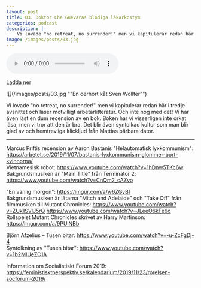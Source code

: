 ```yaml
---
layout: post
title: 03. Doktor Che Guevaras blodiga läkarkostym
categories: podcast
description: |-
    Vi lovade "no retreat, no surrender!" men vi kapitulerar redan här i tredje avsnittet och läser motvilligt arbetarlitteratur. Och inte nog med det! Vi har även läst en dum recension av en bok. Boken har vi visserligen inte orkat läsa, men vi tror att den är bra. Det blir även syntolkad kultur som man blir glad av och hemtrevliga klickljud från Mattias bärbara dator.
image: /images/posts/03.jpg
---
```


<audio controls="controls">
  <source type="audio/mp3" src="/b/03%20-%20Bron%20%C3%B6ver%20R%C3%A4ttvik%20-%20Doktor%20Che%20Guevaras%20blodiga%20l%C3%A4karkostym.mp3"></source>
</audio>

[Ladda ner](/b/03%20-%20Bron%20%C3%B6ver%20R%C3%A4ttvik%20-%20Doktor%20Che%20Guevaras%20blodiga%20l%C3%A4karkostym.mp3)

![](/images/posts/03.jpg ""En oerhört kåt Sven Wollter"")

Vi lovade "no retreat, no surrender!" men vi kapitulerar redan här i tredje avsnittet och läser motvilligt arbetarlitteratur. Och inte nog med det! Vi har även läst en dum recension av en bok. Boken har vi visserligen inte orkat läsa, men vi tror att den är bra. Det blir även syntolkad kultur som man blir glad av och hemtrevliga klickljud från Mattias bärbara dator.

---

Marcus Priftis recension av Aaron Bastanis "Helautomatisk lyxkommunism": <https://arbetet.se/2019/11/07/bastanis-lyxkommunism-glommer-bort-kvinnorna/>  
Vietnamesisk robot: <https://www.youtube.com/watch?v=1hDnw5TKc6w>  
Bakgrundsmusiken är "Main Title" från Terminator 2: <https://www.youtube.com/watch?v=CnQm2_cAZvo>

"En vanlig morgon": <https://imgur.com/a/w6ZGyBI>  
Bakgrundsmusiken är låtarna "Mitch and Adelaide" och "Take Off" från filmmusiken till Mutant Chronicles: <https://www.youtube.com/watch?v=ZUk1SVlJ5rQ> <https://www.youtube.com/watch?v=JLeeO6kFe6o>  
Rollspelet Mutant Chronicles skrivet av Harry Martinson: <https://imgur.com/a/9PUlNBb>

Björn Afzelius – Tusen bitar: <https://www.youtube.com/watch?v=-u-ZcFgDj-4>  
Syntolkning av "Tusen bitar": <https://www.youtube.com/watch?v=1b2MIUeZC1A>

Information om Socialistiskt Forum 2019: <https://feministisktperspektiv.se/kalendarium/2019/11/23/rorelsen-socforum-2019/>
